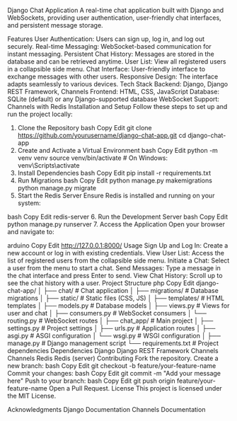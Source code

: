 

Django Chat Application
A real-time chat application built with Django and WebSockets, providing user authentication, user-friendly chat interfaces, and persistent message storage.

Features
User Authentication: Users can sign up, log in, and log out securely.
Real-time Messaging: WebSocket-based communication for instant messaging.
Persistent Chat History: Messages are stored in the database and can be retrieved anytime.
User List: View all registered users in a collapsible side menu.
Chat Interface: User-friendly interface to exchange messages with other users.
Responsive Design: The interface adapts seamlessly to various devices.
Tech Stack
Backend: Django, Django REST Framework, Channels
Frontend: HTML, CSS, JavaScript
Database: SQLite (default) or any Django-supported database
WebSocket Support: Channels with Redis
Installation and Setup
Follow these steps to set up and run the project locally:

1. Clone the Repository
bash
Copy
Edit
git clone https://github.com/yourusername/django-chat-app.git
cd django-chat-app
2. Create and Activate a Virtual Environment
bash
Copy
Edit
python -m venv venv
source venv/bin/activate  # On Windows: venv\Scripts\activate
3. Install Dependencies
bash
Copy
Edit
pip install -r requirements.txt
4. Run Migrations
bash
Copy
Edit
python manage.py makemigrations
python manage.py migrate
5. Start the Redis Server
Ensure Redis is installed and running on your system:

bash
Copy
Edit
redis-server
6. Run the Development Server
bash
Copy
Edit
python manage.py runserver
7. Access the Application
Open your browser and navigate to:

arduino
Copy
Edit
http://127.0.0.1:8000/
Usage
Sign Up and Log In:
Create a new account or log in with existing credentials.
View User List:
Access the list of registered users from the collapsible side menu.
Initiate a Chat:
Select a user from the menu to start a chat.
Send Messages:
Type a message in the chat interface and press Enter to send.
View Chat History:
Scroll up to see the chat history with a user.
Project Structure
php
Copy
Edit
django-chat-app/
│
├── chat/                     # Chat application
│   ├── migrations/           # Database migrations
│   ├── static/               # Static files (CSS, JS)
│   ├── templates/            # HTML templates
│   ├── models.py             # Database models
│   ├── views.py              # Views for user and chat
│   ├── consumers.py          # WebSocket consumers
│   └── routing.py            # WebSocket routes
│
├── chat_app/                 # Main project
│   ├── settings.py           # Project settings
│   ├── urls.py               # Application routes
│   ├── asgi.py               # ASGI configuration
│   └── wsgi.py               # WSGI configuration
│
├── manage.py                 # Django management script
└── requirements.txt          # Project dependencies
Dependencies
Django
Django REST Framework
Channels
Channels Redis
Redis (server)
Contributing
Fork the repository.
Create a new branch:
bash
Copy
Edit
git checkout -b feature/your-feature-name
Commit your changes:
bash
Copy
Edit
git commit -m "Add your message here"
Push to your branch:
bash
Copy
Edit
git push origin feature/your-feature-name
Open a Pull Request.
License
This project is licensed under the MIT License.

Acknowledgments
Django Documentation
Channels Documentation

